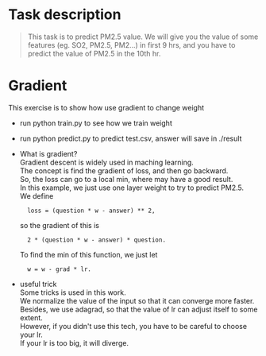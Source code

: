 # Task description
> This task is to predict PM2.5 value. We will give you the value of some features
    (eg. SO2, PM2.5, PM2...) in first 9 hrs, and you have to predict the value of 
    PM2.5 in the 10th hr.

# Gradient  
This exercise is to show how use gradient to change weight
* run python train.py to see how we train weight
* run python predict.py to predict test.csv, answer will save in ./result

* What is gradient?  
    Gradient descent is widely used in maching learning.  
    The concept is find the gradient of loss, and then go backward.  
    So, the loss can go to a local min, where may have a good result.  
    In this example, we just use one layer weight to try to predict PM2.5.  
    We define   
    
        loss = (question * w - answer) ** 2, 
    so the gradient of this is   
    
        2 * (question * w - answer) * question. 
    To find the min of this function, we just let   
    
        w = w - grad * lr.
* useful trick   
    Some tricks is used in this work.  
    We normalize the value of the input so that it can converge more faster.  
    Besides, we use adagrad, so that the value of lr can adjust itself to some extent.   
    However, if you didn't use this tech, you have to be careful to choose your lr.   
    If your lr is too big, it will diverge.  
